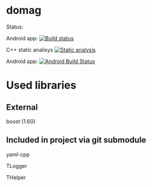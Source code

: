 domag
=====
Status:

Android app: [![Build status](https://travis-ci.org/kn65op/domag.svg)](https://travis-ci.org/kn65op/domag)

C++ static analisys [![Static analysis](https://scan.coverity.com/projects/5369/badge.svg)](https://scan.coverity.com/projects/5369)

Android app: [![Android Build Status](https://app.bitrise.io/app/9c38aa4070d262af/status.svg?token=7iGkAU7kDjaHHXr9CFq2Yg&branch=master)](https://app.bitrise.io/app/9c38aa4070d262af)

Used libraries
=====
External
----
boost (1.60)

Included in project via git submodule
---
yaml-cpp

TLogger

THelper

